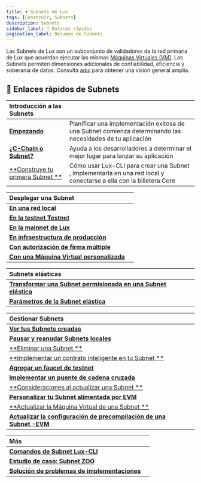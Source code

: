 ```yaml
---
title: ▼ Subnets de Lux
tags: [Construir, Subnets]
description: Subnets
sidebar_label: 🔗 Enlaces rápidos
pagination_label: Resumen de Subnets
---
```


Las Subnets de Lux son un subconjunto de validadores de la red primaria de Lux que acuerdan ejecutar las mismas [Máquinas Virtuales (VM)](/learn/lux/subnets-overview.md#virtual-machines). Las Subnets permiten dimensiones adicionales de confiabilidad, eficiencia y soberanía de datos. Consulta [aquí](/learn/lux/subnets-overview.md) para obtener una visión general amplia.

## 🔗 Enlaces rápidos de Subnets

| Introducción a las Subnets                                        |                                                                                                                          |
| :---------------------------------------------------------------- | :----------------------------------------------------------------------------------------------------------------------- |
| [**Empezando**](/build/subnet/getting-started.md)                 | Planificar una implementación exitosa de una Subnet comienza determinando las necesidades de tu aplicación               |
| [**¿C-Chain o Subnet?**](/build/subnet/c-chain-vs-subnet.md)      | Ayuda a los desarrolladores a determinar el mejor lugar para lanzar su aplicación                                        |
| [**Construye tu primera Subnet **](/build/subnet/hello-subnet.md) | Cómo usar Lux-CLI para crear una Subnet , implementarla en una red local y conectarse a ella con la billetera Core |

| Desplegar una Subnet                                                                  |     |
| :------------------------------------------------------------------------------------ | --- |
| [**En una red local**](/build/subnet/deploy/local-subnet.md)                          |
| [**En la testnet Testnet**](/build/subnet/deploy/testnet-subnet.md)                 |
| [**En la mainnet de Lux**](/build/subnet/deploy/mainnet-subnet.md)              |
| [**En infraestructura de producción**](/build/subnet/deploy/on-prod-infra.md)         |
| [**Con autorización de firma múltiple**](/build/subnet/deploy/multisig-auth.md)       |
| [**Con una Máquina Virtual personalizada**](/build/subnet/deploy/custom-vm-subnet.md) |

| Subnets elásticas                                                                                                      |     |
| :--------------------------------------------------------------------------------------------------------------------- | --- |
| [**Transformar una Subnet permisionada en una Subnet elástica**](/build/subnet/elastic/transform-to-elastic-subnet.md) |
| [**Parámetros de la Subnet elástica**](/build/subnet/elastic/elastic-parameters.md)                                    |

| Gestionar Subnets                                                                                                   |     |
| :------------------------------------------------------------------------------------------------------------------ | --- |
| [**Ver tus Subnets creadas**](/build/subnet/maintain/view-subnets.md)                                               |
| [**Pausar y reanudar Subnets locales**](/build/subnet/maintain/pause-resume-subnet.md)                              |
| [**Eliminar una Subnet **](/build/subnet/maintain/delete-subnet.md)                                                 |
| [**Implementar un contrato inteligente en tu Subnet **](/build/subnet/utility/deploy-smart-contract-to-subnet.md)   |
| [**Agregar un faucet de testnet**](/build/subnet/utility/subnet-faucet.md)                                |
| [**Implementar un puente de cadena cruzada**](/build/subnet/utility/cross-chain-evm-bridge.md)                      |     |
| [**Consideraciones al actualizar una Subnet **](/build/subnet/upgrade/considerations-subnet-upgrade.md)             |
| [**Personalizar tu Subnet alimentada por EVM**](/build/subnet/upgrade/customize-a-subnet.md)                        |
| [**Actualizar la Máquina Virtual de una Subnet **](/build/subnet/upgrade/upgrade-subnet-vm.md)                      |
| [**Actualizar la configuración de precompilación de una Subnet -EVM**](/build/subnet/upgrade/upgrade-precompile.md) |

| Más                                                                                       |     |
| :---------------------------------------------------------------------------------------- | --- |
| [**Comandos de Subnet Lux-CLI**](/tooling/cli.md)                         |
| [**Estudio de caso: Subnet ZOO**](build/subnet/info/wagmi.md)                           |
| [**Solución de problemas de implementaciones**](build/subnet/info/troubleshoot-subnet.md) |
